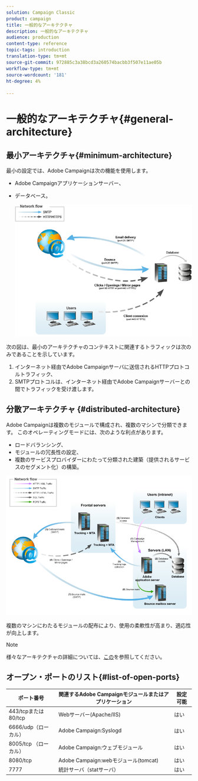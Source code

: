 ```yaml
---
solution: Campaign Classic
product: campaign
title: 一般的なアーキテクチャ
description: 一般的なアーキテクチャ
audience: production
content-type: reference
topic-tags: introduction
translation-type: tm+mt
source-git-commit: 972885c3a38bcd3a260574bacbb3f507e11ae05b
workflow-type: tm+mt
source-wordcount: '181'
ht-degree: 4%

---
```



# 一般的なアーキテクチャ{#general-architecture}

## 最小アーキテクチャ{#minimum-architecture}

最小の設定では、Adobe Campaignは次の機能を使用します。

* Adobe Campaignアプリケーションサーバー、
* データベース。

   ![](assets/formation_exploitation.png)

次の図は、最小のアーキテクチャのコンテキストに関連するトラフィックは次のみであることを示しています。

1. インターネット経由でAdobe Campaignサーバに送信されるHTTPプロトコルトラフィック、
1. SMTPプロトコルは、インターネット経由でAdobe Campaignサーバーとの間でトラフィックを受け渡します。

## 分散アーキテクチャ {#distributed-architecture}

Adobe Campaignは複数のモジュールで構成され、複数のマシンで分類できます。 このオペレーティングモードには、次のような利点があります。

* ロードバランシング、
* モジュールの冗長性の設定、
* 複数のサービスプロバイダーにわたって分類された建築（提供されるサービスのセグメント化）の構築。

![](assets/architecturerepartie.png)

複数のマシンにわたるモジュールの配布により、使用の柔軟性が高まり、適応性が向上します。

>[!NOTE]
>
>様々なアーキテクチャの詳細については、[この](../../installation/using/general-architecture.md)を参照してください。

## オープン・ポートのリスト{#list-of-open-ports}

| ポート番号 | 関連するAdobe Campaignモジュールまたはアプリケーション | 設定可能 |
|---|---|---|
| 443/tcpまたは80/tcp | Webサーバー(Apache/IIS) | はい |
| 6666/udp（ローカル） | Adobe Campaign:Syslogd | はい |
| 8005/tcp （ローカル） | Adobe Campaign:ウェブモジュール | はい |
| 8080/tcp | Adobe Campaign:webモジュール(tomcat) | はい |
| 7777 | 統計サーバ（statサーバ） | はい |

